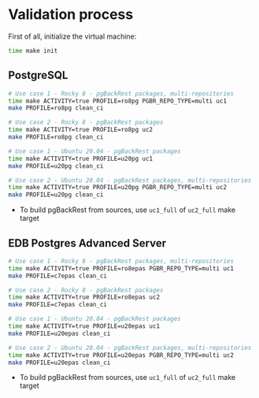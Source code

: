 # Validation process

First of all, initialize the virtual machine:

```bash
time make init
```

## PostgreSQL

```bash
# Use case 1 - Rocky 8 - pgBackRest packages, multi-repositories
time make ACTIVITY=true PROFILE=ro8pg PGBR_REPO_TYPE=multi uc1
make PROFILE=ro8pg clean_ci

# Use case 2 - Rocky 8 - pgBackRest packages
time make ACTIVITY=true PROFILE=ro8pg uc2
make PROFILE=ro8pg clean_ci

# Use case 1 - Ubuntu 20.04 - pgBackRest packages
time make ACTIVITY=true PROFILE=u20pg uc1
make PROFILE=u20pg clean_ci

# Use case 2 - Ubuntu 20.04 - pgBackRest packages, multi-repositories
time make ACTIVITY=true PROFILE=u20pg PGBR_REPO_TYPE=multi uc2
make PROFILE=u20pg clean_ci
```

* To build pgBackRest from sources, use `uc1_full` of `uc2_full` make target

## EDB Postgres Advanced Server

```bash
# Use case 1 - Rocky 8 - pgBackRest packages, multi-repositories
time make ACTIVITY=true PROFILE=ro8epas PGBR_REPO_TYPE=multi uc1
make PROFILE=c7epas clean_ci

# Use case 2 - Rocky 8 - pgBackRest packages
time make ACTIVITY=true PROFILE=ro8epas uc2
make PROFILE=c7epas clean_ci

# Use case 1 - Ubuntu 20.04 - pgBackRest packages
time make ACTIVITY=true PROFILE=u20epas uc1
make PROFILE=u20epas clean_ci

# Use case 2 - Ubuntu 20.04 - pgBackRest packages, multi-repositories
time make ACTIVITY=true PROFILE=u20epas PGBR_REPO_TYPE=multi uc2
make PROFILE=u20epas clean_ci
```

* To build pgBackRest from sources, use `uc1_full` of `uc2_full` make target
